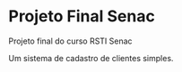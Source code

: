 # Projeto Final Senac
Projeto final do curso RSTI Senac

Um sistema de cadastro de clientes simples.
